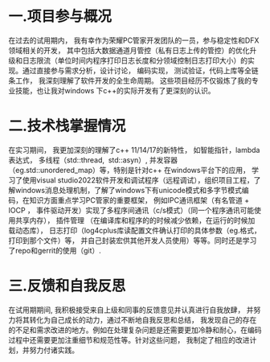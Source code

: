 # 一.项目参与概况

在过去的试用期内， 我有幸作为荣耀PC管家开发团队的一员，参与稳定性和DFX领域相关的开发， 其中包括大数据通道月管控（私有日志上传的管控）的优化升级和日志限流（单位时间内程序打印日志长度和分领域控制日志打印大小）的实现。通过直接参与需求分析，设计讨论， 编码实现， 测试验证，代码上库等全链条工作， 我深刻理解了软件开发的全生命周期。 这些项目经历不仅锻炼了我的专业技能，也让我对windows 下c++的实际开发有了更深刻的认识。

# 二.技术栈掌握情况

在实习期间， 我更加深刻的理解了c++ 11/14/17的新特性， 如智能指针，lambda表达式， 多线程（std::thread,  std::asyn）, 并发容器（eg.std::unordered_map）等，特别是针对c++ 在windows平台下的应用， 学习了使用visual studio2022软件开发和调试程序（远程调试），组织项目工程，了解windows消息处理机制，了解了windows下有unicode模式和多字节模式编码，在知识方面重点学习PC管家的重要框架， 例如IPC通讯框架（有名管道 +  IOCP ， 事件驱动开发）实现了多程序间通讯（c/s模式）（同一个程序通讯可能使用共享内存）， 插件管理 （在编译库和程序的的时候减少依赖，在运行的时候加载动态库）， 日志打印（log4cplus库读配置文件确认打印的具体参数（eg.格式， 打印到那个文件）等， 并自己封装宏供其他开发人员使用）等等。同时还是学习了repo和gerrit的使用（git）.

# 三.反馈和自我反思

在试用期期间, 我积极接受来自上级和同事的反馈意见并认真进行自我放肆， 并努力将其转化为自己成长的动力，通过不断地自我反思和总结， 我发现自己的存在的不足和需求改进的地方。例如在处理复杂问题是还需要更加冷静和耐心，在编码过程中还需要更加注重细节和规范性等。针对这些问题， 我制定了相应的改进计划，并努力付诸实践。